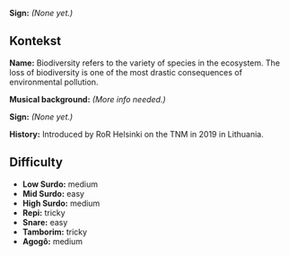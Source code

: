 **Sign:** *(None yet.)*

## Kontekst

**Name:** Biodiversity refers to the variety of species in the ecosystem. The
loss of biodiversity is one of the most drastic consequences of environmental
pollution.

**Musical background:** *(More info needed.)*

**Sign:** *(None yet.)*

**History:** Introduced by RoR Helsinki on the TNM in 2019 in Lithuania.

## Difficulty

* **Low Surdo:** medium
* **Mid Surdo:** easy
* **High Surdo:** medium
* **Repi:** tricky
* **Snare:** easy
* **Tamborim:** tricky
* **Agogô:** medium
